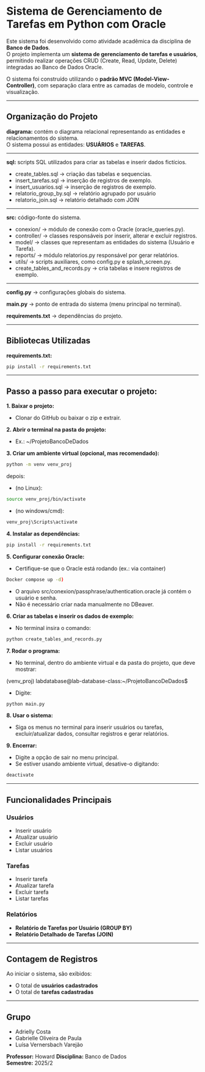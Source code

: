 # Sistema de Gerenciamento de Tarefas em Python com Oracle

Este sistema foi desenvolvido como atividade acadêmica da disciplina de **Banco de Dados**.  
O projeto implementa um **sistema de gerenciamento de tarefas e usuários**, permitindo realizar operações CRUD (Create, Read, Update, Delete) integradas ao Banco de Dados Oracle.

O sistema foi construído utilizando o **padrão MVC (Model-View-Controller)**, com separação clara entre as camadas de modelo, controle e visualização.

---

## Organização do Projeto

**diagrama:** contém o diagrama relacional representando as entidades e relacionamentos do sistema.  
O sistema possui as entidades: **USUÁRIOS** e **TAREFAS**.

---

**sql:** scripts SQL utilizados para criar as tabelas e inserir dados fictícios.  
- create_tables.sql → criação das tabelas e sequencias.  
- insert_tarefas.sql → inserção de registros de exemplo.  
- insert_usuarios.sql → inserção de registros de exemplo.  
- relatorio_group_by.sql → relatório agrupado por usuário
- relatorio_join.sql → relatório detalhado com JOIN

---

**src:** código-fonte do sistema.  
- conexion/ → módulo de conexão com o Oracle (oracle_queries.py).  
- controller/ → classes responsáveis por inserir, alterar e excluir registros.  
- model/ → classes que representam as entidades do sistema (Usuário e Tarefa).  
- reports/ → módulo relatorios.py responsável por gerar relatórios.  
- utils/ → scripts auxiliares, como config.py e splash_screen.py.  
- create_tables_and_records.py → cria tabelas e insere registros de exemplo.  

---

**config.py** → configurações globais do sistema.

**main.py** → ponto de entrada do sistema (menu principal no terminal).  

**requirements.txt** → dependências do projeto.

---

## Bibliotecas Utilizadas

**requirements.txt:**  
```bash
pip install -r requirements.txt
```
---

## Passo a passo para executar o projeto:

**1.	Baixar o projeto:**
- Clonar do GitHub ou baixar o zip e extrair.

**2.	Abrir o terminal na pasta do projeto:**
- Ex.: ~/ProjetoBancoDeDados

**3.	Criar um ambiente virtual (opcional, mas recomendado):**
```bash 
python -m venv venv_proj
```

depois:
- (no Linux): 
```bash 
source venv_proj/bin/activate
```
- (no windows/cmd): 
```bash
venv_proj\Scripts\activate
```

**4.	Instalar as dependências:**
```bash 
pip install -r requirements.txt
```

**5.	Configurar conexão Oracle:**
- Certifique-se que o Oracle está rodando (ex.: via container) 
```bash
Docker compose up -d)
```
- O arquivo src/conexion/passphrase/authentication.oracle já contém o usuário e senha.
- Não é necessário criar nada manualmente no DBeaver.

**6.	Criar as tabelas e inserir os dados de exemplo:**
- No terminal insira o comando: 
```bash
python create_tables_and_records.py
```

**7.	Rodar o programa:**
- No terminal, dentro do ambiente virtual e da pasta do projeto, que deve mostrar:

 (venv_proj) labdatabase@lab-database-class:~/ProjetoBancoDeDados$ 
- Digite: 
```bash
python main.py
```

**8.	Usar o sistema:**
- Siga os menus no terminal para inserir usuários ou tarefas, excluir/atualizar dados, consultar registros e gerar relatórios.

**9.	Encerrar:**
- Digite a opção de sair no menu principal.
- Se estiver usando ambiente virtual, desative-o digitando: 
```bash
deactivate
```

---

## Funcionalidades Principais

### Usuários
- Inserir usuário  
- Atualizar usuário  
- Excluir usuário 
- Listar usuários  

### Tarefas
- Inserir tarefa  
- Atualizar tarefa  
- Excluir tarefa  
- Listar tarefas  

### Relatórios
- **Relatório de Tarefas por Usuário (GROUP BY)**  
- **Relatório Detalhado de Tarefas (JOIN)** 

__________________________________

## Contagem de Registros

Ao iniciar o sistema, são exibidos:
- O total de **usuários cadastrados**  
- O total de **tarefas cadastradas**
____________________________________

## Grupo
- Adrielly Costa
- Gabrielle Oliveira de Paula
- Luísa Vernersbach Varejão


**Professor:** Howard
**Disciplina:** Banco de Dados  
**Semestre:** 2025/2
